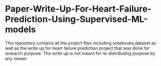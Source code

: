 # Paper-Write-Up-For-Heart-Failure-Prediction-Using-Supervised-ML-models
This repository contains all the project files including notebooks,dataset as well as the write up for heart failure prediction project that was done for research purpose. The write up is not meant for re-distributing purpose by any viewer 
